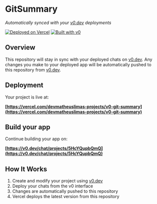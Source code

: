 # GitSummary

*Automatically synced with your [v0.dev](https://v0.dev) deployments*

[![Deployed on Vercel](https://img.shields.io/badge/Deployed%20on-Vercel-black?style=for-the-badge&logo=vercel)](https://vercel.com/devmatheuslimas-projects/v0-git-summary)
[![Built with v0](https://img.shields.io/badge/Built%20with-v0.dev-black?style=for-the-badge)](https://v0.dev/chat/projects/5HcYQupbQmQ)

## Overview

This repository will stay in sync with your deployed chats on [v0.dev](https://v0.dev).
Any changes you make to your deployed app will be automatically pushed to this repository from [v0.dev](https://v0.dev).

## Deployment

Your project is live at:

**[https://vercel.com/devmatheuslimas-projects/v0-git-summary](https://vercel.com/devmatheuslimas-projects/v0-git-summary)**

## Build your app

Continue building your app on:

**[https://v0.dev/chat/projects/5HcYQupbQmQ](https://v0.dev/chat/projects/5HcYQupbQmQ)**

## How It Works

1. Create and modify your project using [v0.dev](https://v0.dev)
2. Deploy your chats from the v0 interface
3. Changes are automatically pushed to this repository
4. Vercel deploys the latest version from this repository
